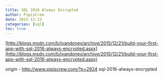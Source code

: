 ```yaml
---
title: SQL 2016 Always Encrypted
author: PipisCrew
date: 2015-12-23
categories: [sql]
toc: true
---
```


[http://blogs.msdn.com/b/ivandonev/archive/2015/12/21/build-your-first-app-with-sql-2016-always-encrypted.aspx](http://blogs.msdn.com/b/ivandonev/archive/2015/12/21/build-your-first-app-with-sql-2016-always-encrypted.aspx)

origin - http://www.pipiscrew.com/?p=2924 sql-2016-always-encrypted